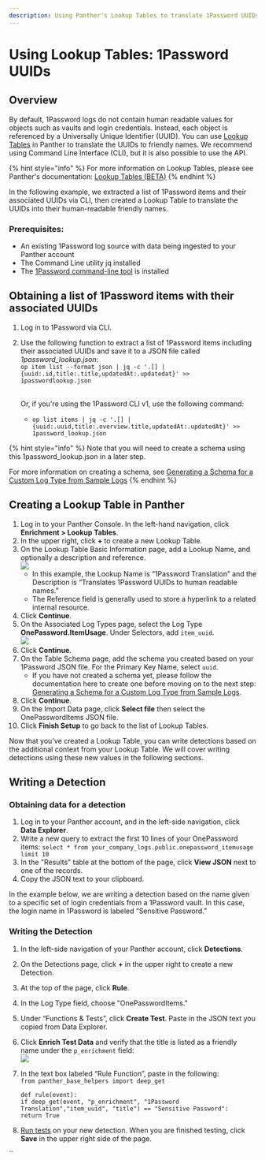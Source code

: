 ```yaml
---
description: Using Panther's Lookup Tables to translate 1Password UUIDs to friendly names
---
```


# Using Lookup Tables: 1Password UUIDs

## Overview

By default, 1Password logs do not contain human readable values for objects such as vaults and login credentials. Instead, each object is referenced by a Universally Unique Identifier (UUID). You can use [Lookup Tables](https://docs.runpanther.io/data-analytics/lookup-tables) in Panther to translate the UUIDs to friendly names. We recommend using Command Line Interface (CLI), but it is also possible to use the API.

{% hint style="info" %}
For more information on Lookup Tables, please see Panther's documentation: [Lookup Tables (BETA)](https://docs.runpanther.io/data-analytics/lookup-tables)
{% endhint %}

In the following example, we extracted a list of 1Password items and their associated UUIDs via CLI, then created a Lookup Table to translate the UUIDs into their human-readable friendly names.&#x20;

### **Prerequisites**:

* An existing 1Password log source with data being ingested to your Panther account&#x20;
* The Command Line utility jq installed
* The [1Password command-line tool](https://1password.com/downloads/command-line/) is installed

## **Obtaining a list of 1Password items with their associated UUIDs**

1. Log in to 1Password via CLI.
2.  Use the following function to extract a list of 1Password items including their associated UUIDs and save it to a JSON file called _1password\_lookup.json_:\
    &#x20;`op item list --format json | jq -c '.[] | {uuid:.id,title:.title,updatedAt:.updatedat}' >> 1passwordlookup.json`

    \
    Or, if you're using the 1Password CLI v1, use the following command:

    * `op list items | jq -c '.[] | {uuid:.uuid,title:.overview.title,updatedAt:.updatedAt}' >> 1password_lookup.json`

{% hint style="info" %}
Note that you will need to create a schema using this 1password\_lookup.json in a later step.

For more information on creating a schema, see [Generating a Schema for a Custom Log Type from Sample Logs](../data-onboarding/custom-log-types/#generating-a-schema-for-a-custom-log-type-from-sample-logs)
{% endhint %}

## **Creating a Lookup Table in Panther**

1. Log in to your Panther Console. In the left-hand navigation, click **Enrichment > Lookup Tables**.
2. In the upper right, click **+** to create a new Lookup Table.
3. On the Lookup Table Basic Information page, add a Lookup Name, and optionally a description and reference. \
   ![](../.gitbook/assets/1pw-lookup-table-basic-info.jpg)
   * In this example, the Lookup Name is “1Password Translation” and the Description is “Translates 1Password UUIDs to human readable names.”&#x20;
   * The Reference field is generally used to store a hyperlink to a related internal resource.
4. Click **Continue**.&#x20;
5. On the Associated Log Types page, select the Log Type **OnePassword.ItemUsage**. Under Selectors, add `item_uuid`. \
   &#x20;![](../.gitbook/assets/1pw-log-type.png)
6. Click **Continue**.&#x20;
7. On the Table Schema page, add the schema you created based on your 1Password JSON file. For the Primary Key Name, select `uuid`.&#x20;
   * If you have not created a schema yet, please follow the documentation here to create one before moving on to the next step: [Generating a Schema for a Custom Log Type from Sample Logs](https://docs.runpanther.io/data-onboarding/custom-log-types#generating-a-custom-log-type-from-sample-logs).
8. Click **Continue**.&#x20;
9. On the Import Data page, click **Select file** then select the OnePasswordItems JSON file.&#x20;
10. Click **Finish Setup** to go back to the list of Lookup Tables.

Now that you've created a Lookup Table, you can write detections based on the additional context from your Lookup Table. We will cover writing detections using these new values in the following sections.



## **Writing a Detection**

### **Obtaining data for a detection**&#x20;

1. Log in to your Panther account, and in the left-side navigation, click **Data Explorer**.&#x20;
2. Write a new query to extract the first 10 lines of your OnePassword items: `select * from your_company_logs.public.onepassword_itemusage limit 10`
3. In the "Results" table at the bottom of the page, click **View JSON** next to one of the records.&#x20;
4. Copy the JSON text to your clipboard.



In the example below, we are writing a detection based on the name given to a specific set of login credentials from a 1Password vault. In this case, the login name in 1Password is labeled “Sensitive Password.”



### **Writing the Detection**

1. In the left-side navigation of your Panther account, click **Detections**.&#x20;
2. On the Detections page, click **+** in the upper right to create a new Detection.&#x20;
3. At the top of the page, click **Rule**.&#x20;
4. In the Log Type field, choose "OnePasswordItems."
5. Under “Functions & Tests”, click **Create Test**. Paste in the JSON text you copied from Data Explorer.&#x20;
6. Click **Enrich Test Data** and verify that the title is listed as a friendly name under the `p_enrichment` field:\
   ![](../.gitbook/assets/1pw-login-title-encrichment.png)
7.  In the text box labeled “Rule Function”, paste in the following:\
    `from panther_base_helpers import deep_get`

    `def rule(event):` \
    &#x20;   `if deep_get(event, "p_enrichment", "1Password Translation","item_uuid", "title") == "Sensitive Password":` \
    &#x20;   `return True`
8. [Run tests](https://docs.runpanther.io/writing-detections/testing) on your new detection. When you are finished testing, click **Save** in the upper right side of the page.

``
